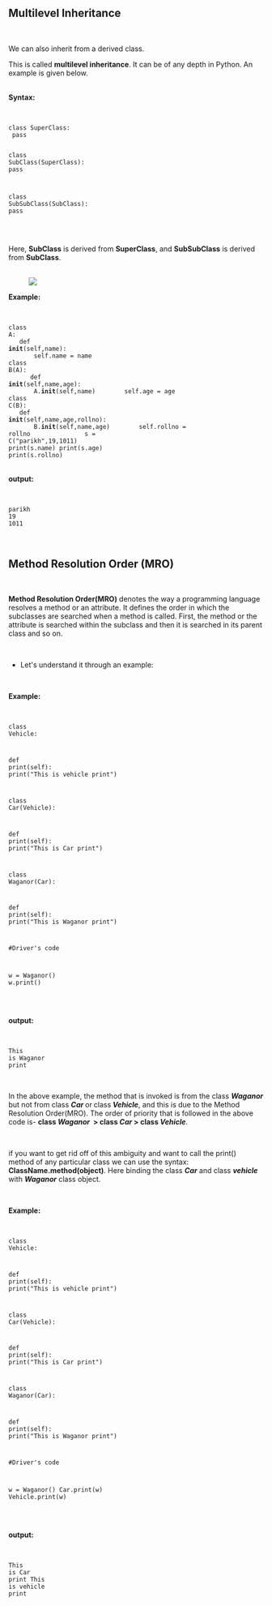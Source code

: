 <div _ngcontent-serverapp-c232="" class="note-body"><div _ngcontent-serverapp-c232="" class="body-text"><h2><strong>Multilevel Inheritance</strong></h2><p>&nbsp;</p><p>We can also inherit from a derived class.</p><p>This is called <strong>multilevel inheritance</strong>. It can be of any depth in Python. An example is given below.</p><p><br><strong>Syntax:</strong></p><p>&nbsp;</p><pre><code class="language-python hljs"><span class="hljs-class"><span class="hljs-keyword">class</span> <span class="hljs-title">SuperClass</span>:</span>
 <span class="hljs-keyword">pass</span> 

<span class="hljs-class"><span class="hljs-keyword">class</span> <span class="hljs-title">SubClass</span>(<span class="hljs-params">SuperClass</span>):</span>
 <span class="hljs-keyword">pass</span>
 
<span class="hljs-class"><span class="hljs-keyword">class</span> <span class="hljs-title">SubSubClass</span>(<span class="hljs-params">SubClass</span>):</span>
 <span class="hljs-keyword">pass</span></code></pre><p>&nbsp;</p><p>Here, <strong>SubClass</strong> is derived from <strong>SuperClass</strong>, and <strong>SubSubClass</strong> is derived from <strong>SubClass</strong>.<br>&nbsp;</p><figure class="image"><img src="https://lh6.googleusercontent.com/tVPFrZMGn5mzq_iWlN4crhBtHsnKOjQioNNaUaG5t4Pho0xI0Bd3GD9mm543ftCQxLew82Xl5TKB-8XRzH8p2Hu4sUk7pk98pf9Z9adrvZBhi8xnh5OBe3lTiXF-sMQm53In31y3"></figure><p><strong>Example:</strong></p><p>&nbsp;</p><pre><code class="language-python hljs"><span class="hljs-class"><span class="hljs-keyword">class</span> <span class="hljs-title">A</span>:</span>
 &nbsp;&nbsp; 
 &nbsp;&nbsp;&nbsp;<span class="hljs-function"><span class="hljs-keyword">def</span> <span class="hljs-title">__init__</span>(<span class="hljs-params">self,name</span>):</span>
 &nbsp;&nbsp;&nbsp;&nbsp;&nbsp;&nbsp;&nbsp;self.name = name
 &nbsp;&nbsp;&nbsp;&nbsp;&nbsp;&nbsp; 
<span class="hljs-class"><span class="hljs-keyword">class</span> <span class="hljs-title">B</span>(<span class="hljs-params">A</span>):</span>
 &nbsp;&nbsp; 
 &nbsp;&nbsp;&nbsp;<span class="hljs-function"><span class="hljs-keyword">def</span> <span class="hljs-title">__init__</span>(<span class="hljs-params">self,name,age</span>):</span>
 &nbsp;&nbsp;&nbsp;&nbsp;&nbsp;&nbsp;&nbsp;A.__init__(self,name)
 &nbsp;&nbsp;&nbsp;&nbsp;&nbsp;&nbsp;&nbsp;self.age = age
 &nbsp;&nbsp; 
<span class="hljs-class"><span class="hljs-keyword">class</span> <span class="hljs-title">C</span>(<span class="hljs-params">B</span>):</span>
 &nbsp;&nbsp;&nbsp;<span class="hljs-function"><span class="hljs-keyword">def</span> <span class="hljs-title">__init__</span>(<span class="hljs-params">self,name,age,rollno</span>):</span>
 &nbsp;&nbsp;&nbsp;&nbsp;&nbsp;&nbsp;&nbsp;B.__init__(self,name,age)
 &nbsp;&nbsp;&nbsp;&nbsp;&nbsp;&nbsp;&nbsp;self.rollno = rollno
 &nbsp;&nbsp;&nbsp;&nbsp;&nbsp;&nbsp; 
 &nbsp;&nbsp;&nbsp;&nbsp;&nbsp;&nbsp; 
s = C(<span class="hljs-string">"parikh"</span>,<span class="hljs-number">19</span>,<span class="hljs-number">1011</span>)
print(s.name)
print(s.age)
print(s.rollno)</code></pre><p><br><strong>output:</strong></p><p>&nbsp;</p><pre><code class="language-python hljs">parikh
<span class="hljs-number">19</span>
<span class="hljs-number">1011</span></code></pre><p>&nbsp;</p><h2><strong>Method Resolution Order (MRO)</strong></h2><p>&nbsp;</p><p><strong>Method Resolution Order(MRO)</strong> denotes the way a programming language resolves a method or an attribute. It defines the order in which the subclasses are searched when a method is called. First, the method or the attribute is searched within the subclass and then it is searched in its parent class and so on.</p><p>&nbsp;</p><ul><li>Let's understand it through an example:</li></ul><p>&nbsp;</p><p><strong>Example:</strong></p><p>&nbsp;</p><pre><code class="language-python hljs"><span class="hljs-class"><span class="hljs-keyword">class</span> <span class="hljs-title">Vehicle</span>:</span>
 
  <span class="hljs-function"><span class="hljs-keyword">def</span> <span class="hljs-title">print</span>(<span class="hljs-params">self</span>):</span>
      print(<span class="hljs-string">"This is vehicle print"</span>)
     
     
<span class="hljs-class"><span class="hljs-keyword">class</span> <span class="hljs-title">Car</span>(<span class="hljs-params">Vehicle</span>):</span>
 
  <span class="hljs-function"><span class="hljs-keyword">def</span> <span class="hljs-title">print</span>(<span class="hljs-params">self</span>):</span>
      print(<span class="hljs-string">"This is Car print"</span>)
   
     
<span class="hljs-class"><span class="hljs-keyword">class</span> <span class="hljs-title">Waganor</span>(<span class="hljs-params">Car</span>):</span>
   
   <span class="hljs-function"><span class="hljs-keyword">def</span> <span class="hljs-title">print</span>(<span class="hljs-params">self</span>):</span>
       print(<span class="hljs-string">"This is Waganor print"</span>)
       

<span class="hljs-comment">#Driver's code</span>

w = Waganor()
w.print()</code></pre><p>&nbsp;</p><p><strong>output:</strong></p><p>&nbsp;</p><pre><code class="language-python hljs">This <span class="hljs-keyword">is</span> Waganor <span class="hljs-keyword">print</span></code></pre><p>&nbsp;</p><p>In the above example, the method that is invoked is from the class <i><strong>Waganor</strong></i> but not from class <i><strong>Car</strong></i><strong> </strong>or<strong> </strong>class<strong> </strong><i><strong>Vehicle</strong></i>, and this is due to the Method Resolution Order(MRO). The order of priority that is followed in the above code is- <strong>class </strong><i><strong>Waganor</strong></i><strong> &nbsp;&gt; class </strong><i><strong>Car</strong></i><strong> &gt; class </strong><i><strong>Vehicle</strong></i>.</p><p>&nbsp;</p><p>if you want to get rid off of this ambiguity and want to call the print() method of any particular class we can use the syntax: <strong>ClassName.method(object)</strong>. Here binding the class <i><strong>Car</strong></i> and class <i><strong>vehicle</strong></i> with <i><strong>Waganor</strong></i> class object.&nbsp;</p><p>&nbsp;</p><p><strong>Example:</strong></p><p>&nbsp;</p><pre><code class="language-python hljs"><span class="hljs-class"><span class="hljs-keyword">class</span> <span class="hljs-title">Vehicle</span>:</span>
 
  <span class="hljs-function"><span class="hljs-keyword">def</span> <span class="hljs-title">print</span>(<span class="hljs-params">self</span>):</span>
      print(<span class="hljs-string">"This is vehicle print"</span>)
     
     
<span class="hljs-class"><span class="hljs-keyword">class</span> <span class="hljs-title">Car</span>(<span class="hljs-params">Vehicle</span>):</span>
 
  <span class="hljs-function"><span class="hljs-keyword">def</span> <span class="hljs-title">print</span>(<span class="hljs-params">self</span>):</span>
      print(<span class="hljs-string">"This is Car print"</span>)
   
     
<span class="hljs-class"><span class="hljs-keyword">class</span> <span class="hljs-title">Waganor</span>(<span class="hljs-params">Car</span>):</span>
   
   <span class="hljs-function"><span class="hljs-keyword">def</span> <span class="hljs-title">print</span>(<span class="hljs-params">self</span>):</span>
       print(<span class="hljs-string">"This is Waganor print"</span>)
        

<span class="hljs-comment">#Driver's code</span>

w = Waganor()
Car.print(w)
Vehicle.print(w)</code></pre><p>&nbsp;</p><p><strong>output:</strong></p><p>&nbsp;</p><pre><code class="language-python hljs">This <span class="hljs-keyword">is</span> Car <span class="hljs-keyword">print</span>
This <span class="hljs-keyword">is</span> vehicle <span class="hljs-keyword">print</span></code></pre></div></div>